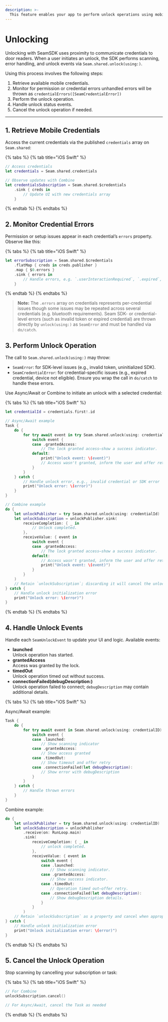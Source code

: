 ```yaml
---
description: >-
  This feature enables your app to perform unlock operations using mobile credentials.
---
```


# Unlocking

Unlocking with SeamSDK uses proximity to communicate credentials to door readers. When a user initiates an unlock, the SDK performs scanning, error handling, and unlock events via `Seam.shared.unlock(using:)`.

Using this process involves the following steps:

1. Retrieve available mobile credentials.  
2. Monitor for permission or credential errors unhandled errors will be thrown as `credentialErrors([SeamCredentialError])`  
3. Perform the unlock operation.  
4. Handle unlock status events.  
5. Cancel the unlock operation if needed.

***

## 1. Retrieve Mobile Credentials

Access the current credentials via the published `credentials` array on `Seam.shared`:

{% tabs %}
{% tab title="iOS Swift" %}
```swift
// Access credentials
let credentials = Seam.shared.credentials

// Observe updates with Combine
let credentialsSubscription = Seam.shared.$credentials
    .sink { creds in
        // Update UI with new credentials array
    }
```
{% endtab %}
{% endtabs %}

## 2. Monitor Credential Errors

Permission or setup issues appear in each credential’s `errors` property. Observe like this:

{% tabs %}
{% tab title="iOS Swift" %}
```swift
let errorSubscription = Seam.shared.$credentials
    .flatMap { creds in creds.publisher }
    .map { $0.errors }
    .sink { errors in
        // Handle errors, e.g. `.userInteractionRequired`, `.expired`, etc.
    }
```
{% endtab %}
{% endtabs %}

> **Note:** The `.errors` array on credentials represents per-credential issues though some issues may be repeated across several credentials (e.g. bluetooth requirements). Seam SDK- or credential-level errors (such as invalid token or expired credential) are thrown directly by `unlock(using:)` as `SeamError` and must be handled via `do/catch`.

## 3. Perform Unlock Operation

The call to `Seam.shared.unlock(using:)` may throw:
- `SeamError`: for SDK-level issues (e.g., invalid token, uninitialized SDK).
- `SeamCredentialError`: for credential-specific issues (e.g., expired credential, device not eligible).
Ensure you wrap the call in `do/catch` to handle these errors.

Use Async/Await or Combine to initiate an unlock with a selected credential:

{% tabs %}
{% tab title="iOS Swift" %}
```swift
let credentialId = credentials.first!.id

// Async/Await example
Task {
    do {
        for try await event in try Seam.shared.unlock(using: credentialId).values {
            switch event {
            case .grantedAccess:
                // The lock granted access—show a success indicator.
            default:
                print("Unlock event: \(event)")
                // Access wasn't granted, inform the user and offer retry.
            }
        }
    } catch {
        // Handle unlock error, e.g., invalid credential or SDK error
        print("Unlock error: \(error)")
    }
}

// Combine example
do {
    let unlockPublisher = try Seam.shared.unlock(using: credentialId)
    let unlockSubscription = unlockPublisher.sink(
        receiveCompletion: { _ in
            // Unlock completed.
        },
        receiveValue: { event in
            switch event {
            case .grantedAccess:
                // The lock granted access—show a success indicator.
            default:
                // Access wasn't granted, inform the user and offer retry.
                print("Unlock event: \(event)")
            }
        }
    )
    // Retain `unlockSubscription`; discarding it will cancel the unlock attempt.
} catch {
    // Handle unlock initialization error
    print("Unlock error: \(error)")
}
```
{% endtab %}
{% endtabs %}

## 4. Handle Unlock Events

Handle each `SeamUnlockEvent` to update your UI and logic. Available events:

- **launched**  
  Unlock operation has started.
- **grantedAccess**  
  Access was granted by the lock.
- **timedOut**  
  Unlock operation timed out without success.
- **connectionFailed(debugDescription:)**  
  Unlock operation failed to connect; `debugDescription` may contain additional details.

{% tabs %}
{% tab title="iOS Swift" %}

Async/Await example:

```swift
Task {
    do {
        for try await event in Seam.shared.unlock(using: credentialID) {
            switch event {
            case .launched:
                // Show scanning indicator
            case .grantedAccess:
                // Show access granted
            case .timedOut:
                // Show timeout and offer retry
            case .connectionFailed(let debugDescription):
                // Show error with debugDescription
            }
        }
    } catch {
        // Handle thrown errors
    }
}
```

Combine example:

```swift
do {
    let unlockPublisher = try Seam.shared.unlock(using: credentialID)
    let unlockSubscription = unlockPublisher
        .receive(on: RunLoop.main)
        .sink(
            receiveCompletion: { _ in
                // unlock completed.
            },
            receiveValue: { event in
                switch event {
                case .launched:
                    // Show scanning indicator.
                case .grantedAccess:
                    // Show success indicator.
                case .timedOut:
                    // Operation timed out—offer retry.
                case .connectionFailed(let debugDescription):
                    // Show debugDescription details.
                }           
            }
        )
    // Retain `unlockSubscription` as a property and cancel when appropriate (e.g., in deinit or viewWillDisappear).
} catch {
    // Handle unlock initialization error
    print("Unlock initialization error: \(error)")
}
```
{% endtab %}
{% endtabs %}

## 5. Cancel the Unlock Operation

Stop scanning by cancelling your subscription or task:

{% tabs %}
{% tab title="iOS Swift" %}
```swift
// For Combine
unlockSubscription.cancel()

// For Async/Await, cancel the Task as needed
```
{% endtab %}
{% endtabs %}
